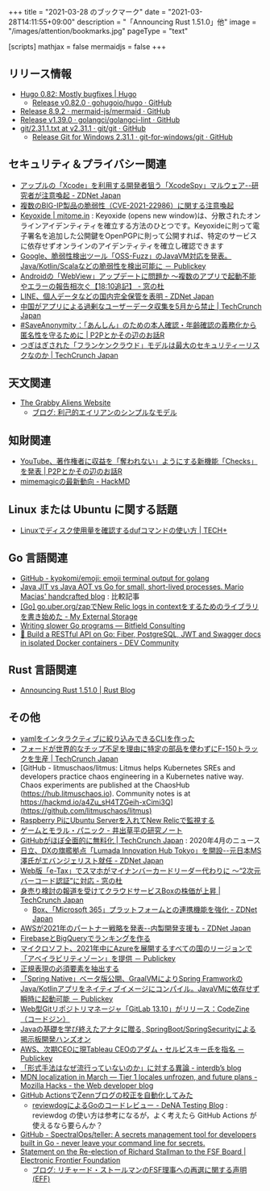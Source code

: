 +++
title = "2021-03-28 のブックマーク"
date =  "2021-03-28T14:11:55+09:00"
description = "「Announcing Rust 1.51.0」他"
image = "/images/attention/bookmarks.jpg"
pageType = "text"

[scripts]
  mathjax = false
  mermaidjs = false
+++

## リリース情報

- [Hugo 0.82: Mostly bugfixes | Hugo](https://gohugo.io/news/0.82.0-relnotes/)
  - [Release v0.82.0 · gohugoio/hugo · GitHub](https://github.com/gohugoio/hugo/releases/tag/v0.82.0)
- [Release 8.9.2 · mermaid-js/mermaid · GitHub](https://github.com/mermaid-js/mermaid/releases/tag/8.9.2)
- [Release v1.39.0 · golangci/golangci-lint · GitHub](https://github.com/golangci/golangci-lint/releases/tag/v1.39.0)
- [git/2.31.1.txt at v2.31.1 · git/git · GitHub](https://github.com/git/git/blob/v2.31.1/Documentation/RelNotes/2.31.1.txt)
  - [Release Git for Windows 2.31.1 · git-for-windows/git · GitHub](https://github.com/git-for-windows/git/releases/tag/v2.31.1.windows.1)

## セキュリティ＆プライバシー関連

- [アップルの「Xcode」を利用する開発者狙う「XcodeSpy」マルウェア--研究者が注意喚起 - ZDNet Japan](https://japan.zdnet.com/article/35168070/)
- [複数のBIG-IP製品の脆弱性（CVE-2021-22986）に関する注意喚起](https://www.jpcert.or.jp/at/2021/at210014.html)
- [Keyoxide | mitome.in](https://mitome.in/sns/keyoxide.html) : Keyoxide (opens new window)は、分散されたオンラインアイデンティティを確立する方法のひとつです。Keyoxideに則って電子署名を追加した公開鍵をOpenPGPに則って公開すれば、特定のサービスに依存せずオンラインのアイデンティティを確立し確認できます
- [Google、脆弱性検出ツール「OSS-Fuzz」のJavaVM対応を発表。Java/Kotlin/Scalaなどの脆弱性を検出可能に － Publickey](https://www.publickey1.jp/blog/21/gooleoss-fuzzjavavmjavakotlinscala.html)
- [Androidの「WebView」アップデートに問題か ～複数のアプリで起動不能やエラーの報告相次ぐ【18:10追記】 - 窓の杜](https://forest.watch.impress.co.jp/docs/news/1313757.html)
- [LINE、個人データなどの国内完全保管を表明 - ZDNet Japan](https://japan.zdnet.com/article/35168243/)
- [中国がアプリによる過剰なユーザーデータ収集を5月から禁止  |  TechCrunch Japan](https://jp.techcrunch.com/2021/03/23/2021-03-22-china-regulation-data-collection-may-starts/)
- [#SaveAnonymity：「あんしん」のための本人確認・年齢確認の義務化から匿名性を守るために | P2Pとかその辺のお話R](https://p2ptk.org/freedom-of-speech/3321)
- [つぎはぎされた「フランケンクラウド」モデルは最大のセキュリティーリスクなのか  |  TechCrunch Japan](https://jp.techcrunch.com/2021/03/23/2021-03-22-the-frankencloud-model-is-our-biggest-security-risk/)

## 天文関連

- [The Grabby Aliens Website](https://grabbyaliens.com/)
  - [ブログ: 利己的エイリアンのシンプルなモデル](https://okuranagaimo.blogspot.com/2021/03/blog-post_48.html)

## 知財関連

- [YouTube、著作権者に収益を「奪われない」ようにする新機能「Checks」を発表 | P2Pとかその辺のお話R](https://p2ptk.org/copyright/3316)
- [mimemagicの最新動向 - HackMD](https://hackmd.io/@mametter/mimemagic-info-ja)

## Linux または Ubuntu に関する話題

- [Linuxでディスク使用量を確認するdufコマンドの使い方 | TECH+](https://news.mynavi.jp/article/20210325-1833591/)

## Go 言語関連

- [GitHub - kyokomi/emoji: emoji terminal output for golang](https://github.com/kyokomi/emoji)
- [Java JIT vs Java AOT vs Go for small, short-lived processes. Mario Macias' handcrafted blog](http://macias.info/entry/201912201300_graal_aot.md) : 比較記事
- [[Go] go.uber.org/zapでNew Relic logs in contextをするためのライブラリを書き始めた - My External Storage](https://budougumi0617.github.io/2021/03/21/release_nrzap_for_newrelic_logs_in_context/)
- [Writing slower Go programs — Bitfield Consulting](https://bitfieldconsulting.com/golang/slower)
- [📖 Build a RESTful API on Go: Fiber, PostgreSQL, JWT and Swagger docs in isolated Docker containers - DEV Community](https://dev.to/koddr/build-a-restful-api-on-go-fiber-postgresql-jwt-and-swagger-docs-in-isolated-docker-containers-475j)

## Rust 言語関連

- [Announcing Rust 1.51.0 | Rust Blog](https://blog.rust-lang.org/2021/03/25/Rust-1.51.0.html)

## その他

- [yamlをインタラクティブに絞り込みできるCLIを作った](https://zenn.dev/skanehira/articles/2021-03-20-go-yaml-yd)
- [フォードが世界的なチップ不足を理由に特定の部品を使わずにF-150トラックを生産  |  TechCrunch Japan](https://jp.techcrunch.com/2021/03/20/2021-03-18-ford-to-build-some-f-150-trucks-without-certain-parts-due-to-global-chip-shortage/)
- [GitHub - litmuschaos/litmus: Litmus helps Kubernetes SREs and developers practice chaos engineering in a Kubernetes native way. Chaos experiments are published at the ChaosHub  (https://hub.litmuschaos.io). Community notes is at https://hackmd.io/a4Zu_sH4TZGeih-xCimi3Q](https://github.com/litmuschaos/litmus)
- [Raspberry PiにUbuntu Serverを入れてNew Relicで監視する](https://zenn.dev/pekopon/articles/f6428303eb74ad)
- [ゲームとモラル・パニック - 井出草平の研究ノート](https://ides.hatenablog.com/entry/2021/03/20/044848)
- [GitHubがほぼ全面的に無料化  |  TechCrunch Japan](https://jp.techcrunch.com/2020/04/15/2020-04-14-github-is-now-free-for-all-teams/) : 2020年4月のニュース
- [日立、DXの旗艦拠点「Lumada Innovation Hub Tokyo」を開設--元日本MS澤氏がエバンジェリスト就任 - ZDNet Japan](https://japan.zdnet.com/article/35168165/)
- [Web版「e-Tax」でスマホがマイナンバーカードリーダー代わりに ～“2次元バーコード認証”に対応 - 窓の杜](https://forest.watch.impress.co.jp/docs/news/1313608.html)
- [身売り検討の報道を受けてクラウドサービスBoxの株価が上昇  |  TechCrunch Japan](https://jp.techcrunch.com/2021/03/23/2021-03-22-box-shares-rise-on-report-company-is-exploring-sale/)
  - [Box、「Microsoft 365」プラットフォームとの連携機能を強化 - ZDNet Japan](https://japan.zdnet.com/article/35168146/)
- [AWSが2021年のパートナー戦略を発表--内製開発支援も - ZDNet Japan](https://japan.zdnet.com/article/35168224/)
- [FirebaseとBigQueryでランキングを作る](https://zenn.dev/moga/articles/firebase-bigquery-ranking)
- [マイクロソフト、2021年中にAzureを展開するすべての国のリージョンで「アベイラビリティゾーン」を提供 － Publickey](https://www.publickey1.jp/blog/21/2021azure.html)
- [正規表現の必須要素を抽出する](https://zenn.dev/ikawaha/articles/20210323-347ab9d63316a4517047)
- [「Spring Native」ベータ版公開、GraalVMによりSpring FramworkのJava/Kotlinアプリをネイティブイメージにコンパイル。JavaVMに依存せず瞬時に起動可能 － Publickey](https://www.publickey1.jp/blog/21/spring_nativegraalvmspring_framworkjavakotlinjavavm.html)
- [Web型Gitリポジトリマネージャ「GitLab 13.10」がリリース：CodeZine（コードジン）](https://codezine.jp/article/detail/13821)
- [Javaの基礎を学び終えたアナタに贈る, SpringBoot/SpringSecurityによる掲示板開発ハンズオン](https://zenn.dev/angelica/books/52be1e365c61ea)
- [AWS、次期CEOに現Tableau CEOのアダム・セルピスキー氏を指名 － Publickey](https://www.publickey1.jp/blog/21/awsceotableau_ceo.html)
- [「形式手法はなぜ流行っていないのか」に対する異論 - interdb’s blog](https://interdb.hatenablog.com/entry/2021/03/25/170504)
- [MDN localization in March — Tier 1 locales unfrozen, and future plans - Mozilla Hacks - the Web developer blog](https://hacks.mozilla.org/2021/03/mdn-localization-in-march-tier-1-locales-unfrozen-and-future-plans/)
- [GitHub ActionsでZennブログの校正を自動化してみた](https://zenn.dev/yuta28/articles/blog-lint-ci-reviewdog)
  - [reviewdogによるGoのコードレビュー - DeNA Testing Blog](https://swet.dena.com/entry/2018/09/18/142413) : reviewdog の使い方は参考になるが，よく考えたら GitHub Actions が使えるなら要らんか？
- [GitHub - SpectralOps/teller: A secrets management tool for developers built in Go - never leave your command line for secrets.](https://github.com/SpectralOps/teller)
- [Statement on the Re-election of Richard Stallman to the FSF Board | Electronic Frontier Foundation](https://www.eff.org/deeplinks/2021/03/statement-re-election-richard-stallman-fsf-board)
    - [ブログ: リチャード・ストールマンのFSF理事への再選に関する声明 (EFF)](https://okuranagaimo.blogspot.com/2021/03/fsf-eff.html)
